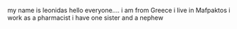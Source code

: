 my name is leonidas
hello 
everyone....
i am from Greece
i live in Mafpaktos
i work as a pharmacist
i have one sister
and a nephew